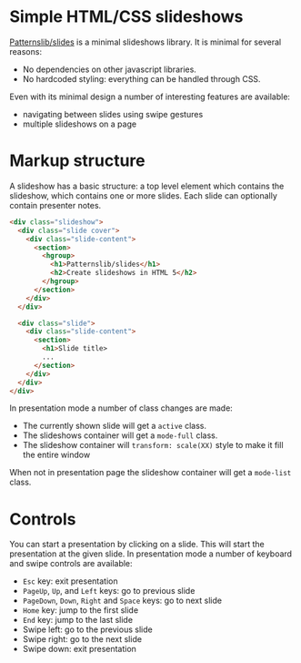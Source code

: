 # Simple HTML/CSS slideshows

[Patternslib/slides](https://github.com/Patternslib/slides) is a minimal
slideshows library. It is minimal for several reasons:

* No dependencies on other javascript libraries.
* No hardcoded styling: everything can be handled through CSS.

Even with its minimal design a number of interesting features are available:

* navigating between slides using swipe gestures
* multiple slideshows on a page

# Markup structure

A slideshow has a basic structure: a top level element which contains the
slideshow, which contains one or more slides. Each slide can optionally contain
presenter notes.

```html
<div class="slideshow">
  <div class="slide cover">
    <div class="slide-content">
      <section>
        <hgroup>
          <h1>Patternslib/slides</h1>
          <h2>Create slideshows in HTML 5</h2>
        </hgroup>
      </section>
    </div>
  </div>

  <div class="slide">
    <div class="slide-content">
      <section>
        <h1>Slide title>
        ...
      </section>
    </div>
  </div>
</div>
```

In presentation mode a number of class changes are made:

* The currently shown slide will get a ``active`` class.
* The slideshows container will get a ``mode-full`` class.
* The slideshow container will ``transform: scale(XX)`` style to make it fill the entire window

When not in presentation page the slideshow container will get a
``mode-list`` class.

# Controls

You can start a presentation by clicking on a slide. This will start the
presentation at the given slide. In presentation mode a number of keyboard
and swipe controls are available:

* `Esc` key: exit presentation
* `PageUp`, `Up`, and `Left` keys: go to previous slide
* `PageDown`, `Down`, `Right` and `Space` keys: go to next slide
* `Home` key: jump to the first slide
* `End` key: jump to the last slide
* Swipe left: go to the previous slide
* Swipe right: go to the next slide
* Swipe down: exit presentation

